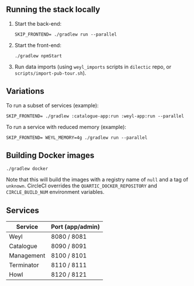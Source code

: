 ## Running the stack locally

1. Start the back-end:

   ```
   SKIP_FRONTEND= ./gradlew run --parallel
   ```
        
2. Start the front-end:

    ```
    ./gradlew npmStart
    ```

3. Run data imports (using `weyl_imports` scripts in `dilectic` repo, or `scripts/import-pub-tour.sh`).

## Variations

To run a subset of services (example):

```
SKIP_FRONTEND= ./gradlew :catalogue-app:run :weyl-app:run --parallel
```
    
To run a service with reduced memory (example):

```
SKIP_FRONTEND= WEYL_MEMORY=4g ./gradlew run --parallel
```

## Building Docker images

```
./gradlew docker
```

Note that this will build the images with a registry name of `null` and a tag of `unknown`.  CircleCI overrides the
`QUARTIC_DOCKER_REPOSITORY` and `CIRCLE_BUILD_NUM` environment variables.


## Services

Service    | Port (app/admin)
-----------|-----------------
Weyl       | 8080 / 8081
Catalogue  | 8090 / 8091
Management | 8100 / 8101
Terminator | 8110 / 8111
Howl       | 8120 / 8121


